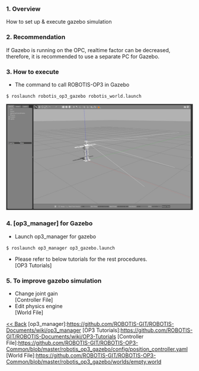 ### 1. Overview  
How to set up & execute gazebo simulation

### 2. Recommendation  
If Gazebo is running on the OPC, realtime factor can be decreased, therefore, it is recommended to use a separate PC for Gazebo.

### 3. How to execute  
* The command to call ROBOTIS-OP3 in Gazebo
```
$ roslaunch robotis_op3_gazebo robotis_world.launch
```
![op3_gazebo](https://github.com/ROBOTIS-GIT/ROBOTIS-Documents/blob/master/wiki-images/ROBOTIS-OP3/op3_gazebo.png?raw=true)

### 4. [op3_manager] for Gazebo  

* Launch op3_manager for gazebo   
```
$ roslaunch op3_manager op3_gazebo.launch
```

* Please refer to below tutorials for the rest procedures.   
[OP3 Tutorials]

### 5. To improve gazebo simulation

* Change joint gain   
[Controller File]
* Edit physics engine   
[World File]


[&lt;&lt; Back](OP3-User's-Guide.md)
[op3_manager]:https://github.com/ROBOTIS-GIT/ROBOTIS-Documents/wiki/op3_manager
[OP3 Tutorials]:https://github.com/ROBOTIS-GIT/ROBOTIS-Documents/wiki/OP3-Tutorials
[Controller File]:https://github.com/ROBOTIS-GIT/ROBOTIS-OP3-Common/blob/master/robotis_op3_gazebo/config/position_controller.yaml
[World File]:https://github.com/ROBOTIS-GIT/ROBOTIS-OP3-Common/blob/master/robotis_op3_gazebo/worlds/empty.world
